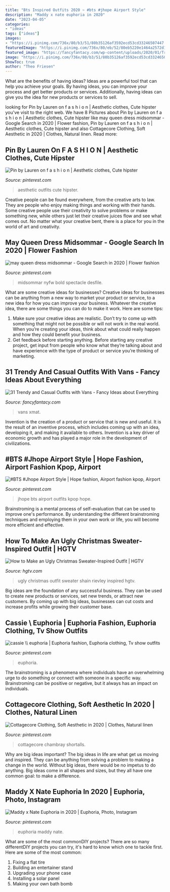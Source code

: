 ```yaml
---
title: "Bts Inspired Outfits 2020 ~ #bts #jhope Airport Style"
description: "Maddy x nate euphoria in 2020"
date: "2023-04-05"
categories:
- "ideas"
tags: ["ideas"]
images:
- "https://i.pinimg.com/736x/80/b3/51/80b35126af3592ecd53cd33246507447.jpg"
featuredImage: "https://i.pinimg.com/736x/80/eb/52/80eb5220e1464a2572d1629a7bbe5990.jpg"
featured_image: "https://fancyfantacy.com/wp-content/uploads/2020/01/Trendy-and-Casual-Outfits-with-Vans-1_副本.jpg"
image: "https://i.pinimg.com/736x/80/b3/51/80b35126af3592ecd53cd33246507447.jpg"
ShowToc: true
author: "Theo Friesen"
---
```



What are the benefits of having ideas?
Ideas are a powerful tool that can help you achieve your goals. By having ideas, you can improve your process and get better products or services. Additionally, having ideas can give you the idea for new products or services to sell.

	

		
looking for Pin by Lauren on f a s h i o n | Aesthetic clothes, Cute hipster you've visit to the right web. We have 8 Pictures about Pin by Lauren on f a s h i o n | Aesthetic clothes, Cute hipster like may queen dress midsommar - Google Search in 2020 | Flower fashion, Pin by Lauren on f a s h i o n | Aesthetic clothes, Cute hipster and also Cottagecore Clothing, Soft Aesthetic in 2020 | Clothes, Natural linen. Read more:
		
    
## Pin By Lauren On F A S H I O N | Aesthetic Clothes, Cute Hipster

<img loading=lazy src="https://i.pinimg.com/736x/80/b3/51/80b35126af3592ecd53cd33246507447.jpg" onerror="this.onerror=null;this.src='https://tse1.mm.bing.net/th?id=OIP.igrv0iya24UuFSDJ8ji1mwHaMY&amp;pid=15.1';" alt="Pin by Lauren on f a s h i o n | Aesthetic clothes, Cute hipster">

_Source: pinterest.com_

>aesthetic outfits cute hipster. 

	

Creative people can be found everywhere, from the creative arts to law. They are people who enjoy making things and working with their hands. Some creative people use their creativity to solve problems or make something new, while others just let their creative juices flow and see what comes out. No matter what your creative bent, there is a place for you in the world of art and creativity.

    
## May Queen Dress Midsommar - Google Search In 2020 | Flower Fashion

<img loading=lazy src="https://i.pinimg.com/736x/80/eb/52/80eb5220e1464a2572d1629a7bbe5990.jpg" onerror="this.onerror=null;this.src='https://tse2.mm.bing.net/th?id=OIP.NYW48AgcU1CPz38jCY2kGAHaLH&amp;pid=15.1';" alt="may queen dress midsommar - Google Search in 2020 | Flower fashion">

_Source: pinterest.com_

>midsommar nyfw bold spectacle desfile. 

	

What are some creative ideas for businesses?
Creative ideas for businesses can be anything from a new way to market your product or service, to a new idea for how you can improve your business. Whatever the creative idea, there are some things you can do to make it work. Here are some tips: 
1. Make sure your creative ideas are realistic. Don’t try to come up with something that might not be possible or will not work in the real world. When you’re creating your ideas, think about what could really happen and how they could benefit your business. 
2. Get feedback before starting anything. Before starting any creative project, get input from people who know what they’re talking about and have experience with the type of product or service you’re thinking of marketing.

    
## 31 Trendy And Casual Outfits With Vans - Fancy Ideas About Everything

<img loading=lazy src="https://fancyfantacy.com/wp-content/uploads/2020/01/Trendy-and-Casual-Outfits-with-Vans-1_副本.jpg" onerror="this.onerror=null;this.src='https://tse3.mm.bing.net/th?id=OIP.kC6xOiH_J6I4jb8iO4VYGQHaNm&amp;pid=15.1';" alt="31 Trendy and Casual Outfits with Vans - Fancy Ideas about Everything">

_Source: fancyfantacy.com_

>vans xmat. 

	

Invention is the creation of a product or service that is new and useful. It is the result of an inventive process, which includes coming up with an idea, developing it, and making it available to others. Invention is a key driver of economic growth and has played a major role in the development of civilizations.

    
## #BTS #Jhope Airport Style | Hope Fashion, Airport Fashion Kpop, Airport

<img loading=lazy src="https://i.pinimg.com/736x/df/ee/ad/dfeeadcb405470de7dad1f42dba10474.jpg" onerror="this.onerror=null;this.src='https://tse2.mm.bing.net/th?id=OIP.72PcD-XP_TRK4vmeQnVPDgHaLy&amp;pid=15.1';" alt="#BTS #Jhope Airport Style | Hope fashion, Airport fashion kpop, Airport">

_Source: pinterest.com_

>jhope bts airport outfits kpop hope. 

	

Brainstroming is a mental process of self-evaluation that can be used to improve one's performance. By understanding the different brainstroming techniques and employing them in your own work or life, you will become more efficient and effective.

    
## How To Make An Ugly Christmas Sweater-Inspired Outfit | HGTV

<img loading=lazy src="https://hgtvhome.sndimg.com/content/dam/images/hgtv/fullset/2018/12/3/0/original_Shain-Rievley_ugly-Christmas-beauty9.jpg.rend.hgtvcom.1280.1707.suffix/1543866941888.jpeg" onerror="this.onerror=null;this.src='https://tse1.mm.bing.net/th?id=OIP.mnOrCD4MfXg8sBfmEEC_GQHaJ4&amp;pid=15.1';" alt="How to Make an Ugly Christmas Sweater-Inspired Outfit | HGTV">

_Source: hgtv.com_

>ugly christmas outfit sweater shain rievley inspired hgtv. 

	

Big ideas are the foundation of any successful business. They can be used to create new products or services, set new trends, or attract new customers. By coming up with big ideas, businesses can cut costs and increase profits while growing their customer base.

    
## Cassie \\ Euphoria | Euphoria Fashion, Euphoria Clothing, Tv Show Outfits

<img loading=lazy src="https://i.pinimg.com/736x/fc/20/84/fc2084e1b482ac847097167649faab82.jpg" onerror="this.onerror=null;this.src='https://tse4.mm.bing.net/th?id=OIP.F5T5WhocuFwiFTApVIAPEwHaNL&amp;pid=15.1';" alt="cassie \\ euphoria | Euphoria fashion, Euphoria clothing, Tv show outfits">

_Source: pinterest.com_

>euphoria. 

	

The brainstroming is a phenomena where individuals have an overwhelming urge to do something or connect with someone in a specific way. Brainstroming can be positive or negative, but it always has an impact on individuals.

    
## Cottagecore Clothing, Soft Aesthetic In 2020 | Clothes, Natural Linen

<img loading=lazy src="https://i.pinimg.com/736x/24/fb/cc/24fbcce30881596e2394df41797ec80e.jpg" onerror="this.onerror=null;this.src='https://tse4.mm.bing.net/th?id=OIP.h6amRMoyvXmoi7uqXJPKKwHaKk&amp;pid=15.1';" alt="Cottagecore Clothing, Soft Aesthetic in 2020 | Clothes, Natural linen">

_Source: pinterest.com_

>cottagecore chambray shortalls. 

	

Why are big ideas important?
The big ideas in life are what get us moving and inspired. They can be anything from solving a problem to making a change in the world. Without big ideas, there would be no impetus to do anything. Big ideas come in all shapes and sizes, but they all have one common goal: to make a difference.

    
## Maddy X Nate Euphoria In 2020 | Euphoria, Photo, Instagram

<img loading=lazy src="https://i.pinimg.com/736x/aa/cb/50/aacb50bc57dc4b9978983d4f7d4a3cf7.jpg" onerror="this.onerror=null;this.src='https://tse1.mm.bing.net/th?id=OIP.fHy5U6jV0tLphvObU8dsowAAAA&amp;pid=15.1';" alt="Maddy x Nate Euphoria in 2020 | Euphoria, Photo, Instagram">

_Source: pinterest.com_

>euphoria maddy nate. 

	

What are some of the most commonDIY projects?
There are so many differentDIY projects you can try, it's hard to know which one to tackle first. Here are some of the most common: 
1. Fixing a flat tire 
2. Building an entertainer stand 
3. Upgrading your phone case 
4. Installing a solar panel 
5. Making your own bath bomb 

